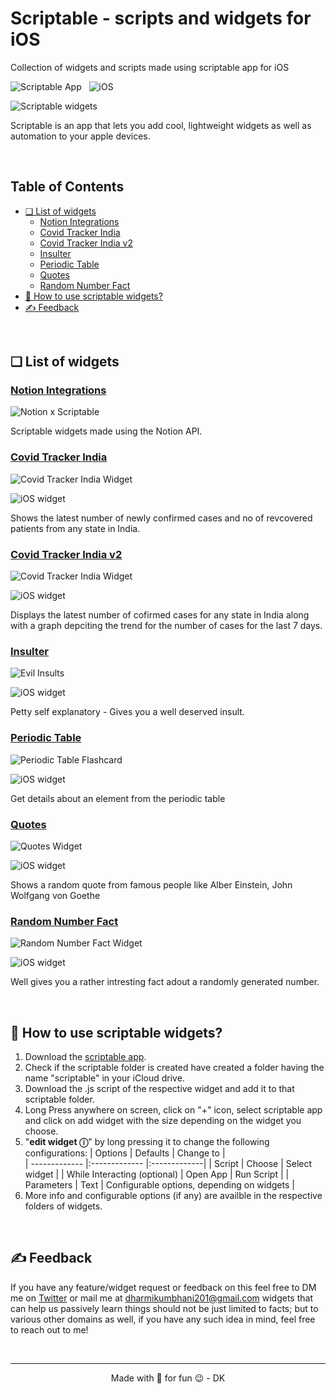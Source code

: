 # Scriptable - scripts and widgets for iOS 
Collection of widgets and scripts made using scriptable app for iOS

![Scriptable App](./images/badges/scriptableBadge.svg) &nbsp; ![iOS](./images/badges/iOS-badge.svg)
<!-- <img alt="Scriptable widgets" align="center" src="https://github.com/dharmikumbhani/scriptable/blob/main/images/Main%20Mockup.png" /> -->
<img alt="Scriptable widgets" align="center" src="images/Main Mockup.png" />
 <!-- [![twitter](https://awesome.re/badge-flat.svg)](https://awesome.re) -->

Scriptable is an app that lets you add cool, lightweight widgets as well as automation to your apple devices.

<br/>

## Table of Contents
  - [❏ List of widgets](#-list-of-widgets)
    - [Notion Integrations](#notion-integrations)
    - [Covid Tracker India](#covid-tracker-india)
    - [Covid Tracker India v2](#covid-tracker-india-v2)
    - [Insulter](#insulter)
    - [Periodic Table](#periodic-table)
    - [Quotes](#quotes)
    - [Random Number Fact](#random-number-fact)
  - [📖 How to use scriptable widgets?](#-how-to-use-scriptable-widgets)
  - [✍️ Feedback](#️-feedback)

<br/>

## ❏ List of widgets
### [Notion Integrations](https://github.com/dharmikumbhani/scriptable/tree/main/Notion%20Integrations)
![Notion x Scriptable](images/notionIntegrations/NotionxScriptable.png) 


<!-- ![iOS widget](./images/badges/large-widget-badge.svg) -->
Scriptable widgets made using the Notion API.


### [Covid Tracker India](https://github.com/dharmikumbhani/scriptable/tree/main/Covid%20Tracker%20-%20India)
![Covid Tracker India Widget](./images/covidTrackerIndia/Covid-tracker-display-image.png) 


![iOS widget](./images/badges/small-widget-badge.svg)

Shows the latest number of newly confirmed cases and no of revcovered patients from any state in India.

### [Covid Tracker India v2](https://github.com/dharmikumbhani/scriptable/tree/main/Covid%20Tracker%20v2%20-%20India)
![Covid Tracker India Widget](./images/covidTrackerIndiaV2/CovidTrackerIndia-V2-display.png)

![iOS widget](./images/badges/small-widget-badge.svg)

Displays the latest number of cofirmed cases for any state in India along with a graph depciting the trend for the number of cases for the last 7 days.

### [Insulter](https://github.com/dharmikumbhani/scriptable/tree/main/Insulter)
![Evil Insults](./images/insulter/InsulterDisplay.png)

![iOS widget](./images/badges/medium-widget-badge.svg)

Petty self explanatory - Gives you a well deserved insult.

### [Periodic Table](https://github.com/dharmikumbhani/scriptable/tree/main/Periodic%20Table)
![Periodic Table Flashcard](./images/periodicTable/PeriodicTableDisplay.png)

![iOS widget](./images/badges/large-widget-badge.svg)

Get details about an element from the periodic table

### [Quotes](https://github.com/dharmikumbhani/scriptable/tree/main/Quotes)
![Quotes Widget](./images/quotes/QuotesDisplay.png) 

![iOS widget](./images/badges/medium-widget-badge.svg)

Shows a random quote from famous people like Alber Einstein, John Wolfgang von Goethe 

### [Random Number Fact](https://github.com/dharmikumbhani/scriptable/tree/main/Random%20Number%20Fact)
![Random Number Fact Widget](./images/RandomNumberFact/RandomNumberFactDisplay.png) 

![iOS widget](./images/badges/medium-widget-badge.svg)

Well gives you a rather intresting fact adout a randomly generated number.

<br/>

## 📖 How to use scriptable widgets?
1. Download the [scriptable app](https://apps.apple.com/in/app/scriptable/id1405459188).
2. Check if the scriptable folder is created  have created a folder having the name "scriptable" in your iCloud drive.
3. Download the .js script of the respective widget and add it to that scriptable folder.
4. Long Press anywhere on screen, click on "+" icon, select scriptable app and click on add widget with the size depending on the widget you choose.
5. "**edit widget ⓘ**" by long pressing it to change the following configurations:
    | Options        | Defaults |  Change to |      
    | ------------- |:------------- |:-------------|
    | Script     | Choose | Select widget |
    | While Interacting (optional)  | Open App | Run Script |
    | Parameters | Text | Configurable options, depending on widgets  |
6. More info and configurable options (if any) are availble in the respective folders of widgets.

<br/>

## ✍️ Feedback
If you have any feature/widget request or feedback on this feel free to DM me on [Twitter](https://twitter.com/DharmiKumbhani) or mail me at <dharmikumbhani201@gmail.com>
widgets that can help us passively learn things should not be just limited to facts; but to various other domains as well, if you have any such idea in mind, feel free to reach out to me! 

<br/>

---

<div align="center">
  Made with 💙 for fun 😉 - DK
</div>
